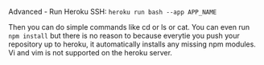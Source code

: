 Advanced - Run Heroku SSH:
`heroku run bash --app APP_NAME`

Then you can do simple commands like cd or ls or cat. You can even run `npm install` but there is no reason to because everytie you push your repository up to heroku, it automatically installs any missing npm modules. Vi and vim is not supported on the heroku server.
